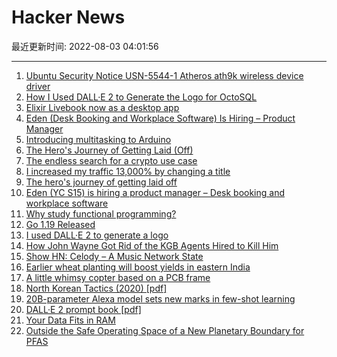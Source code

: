 # Hacker News

最近更新时间: 2022-08-03 04:01:56

--- 
1. [Ubuntu Security Notice USN-5544-1 Atheros ath9k wireless device driver](https://dl.packetstormsecurity.net/2208-advisories/USN-5544-1.txt) 
2. [How I Used DALL·E 2 to Generate the Logo for OctoSQL](https://jacobmartins.com/posts/how-i-used-dalle2-to-generate-the-logo-for-octosql/) 
3. [Elixir Livebook now as a desktop app](https://news.livebook.dev/introducing-the-livebook-desktop-app-4C8dpu) 
4. [Eden (Desk Booking and Workplace Software) Is Hiring – Product Manager](https://news.ycombinator.com/item?id=32321294) 
5. [Introducing multitasking to Arduino](https://blog.arduino.cc/2022/08/02/introducing-multitasking-to-arduino/) 
6. [The Hero's Journey of Getting Laid (Off)](https://backtohumanity.substack.com/p/getting-laid-off) 
7. [The endless search for a crypto use case](https://networked.substack.com/p/the-endless-search-for-a-crypto-use) 
8. [I increased my traffic 13,000% by changing a title](https://ccampbell.io/posts/13000-percent-traffic-gain-with-a-title-change/) 
9. [The hero's journey of getting laid off](https://backtohumanity.substack.com/p/getting-laid-off39) 
10. [Eden (YC S15) is hiring a product manager – Desk booking and workplace software](https://news.ycombinator.com/item?id=32321294) 
11. [Why study functional programming?](https://acm.wustl.edu/functional/whyfp.php) 
12. [Go 1.19 Released](https://go.dev/doc/go1.19) 
13. [I used DALL·E 2 to generate a logo](https://jacobmartins.com/posts/how-i-used-dalle2-to-generate-the-logo-for-octosql/) 
14. [How John Wayne Got Rid of the KGB Agents Hired to Kill Him](https://www.military.com/undertheradar/2018/02/16/how-john-wayne-got-rid-kgb-agents-hired-kill-him.html) 
15. [Show HN: Celody – A Music Network State](https://celody.com/) 
16. [Earlier wheat planting will boost yields in eastern India](https://news.cornell.edu/stories/2022/08/earlier-wheat-planting-will-boost-yields-eastern-india) 
17. [A little whimsy copter based on a PCB frame](https://github.com/barafael/cute-copter) 
18. [North Korean Tactics (2020) [pdf]](https://irp.fas.org/doddir/army/atp7-100-2.pdf) 
19. [20B-parameter Alexa model sets new marks in few-shot learning](https://www.amazon.science/blog/20b-parameter-alexa-model-sets-new-marks-in-few-shot-learning) 
20. [DALL·E 2 prompt book [pdf]](http://dallery.gallery/wp-content/uploads/2022/07/The-DALL%C2%B7E-2-prompt-book-v1.02.pdf) 
21. [Your Data Fits in RAM](https://yourdatafitsinram.net/) 
22. [Outside the Safe Operating Space of a New Planetary Boundary for PFAS](https://pubs.acs.org/doi/10.1021/acs.est.2c02765) 
